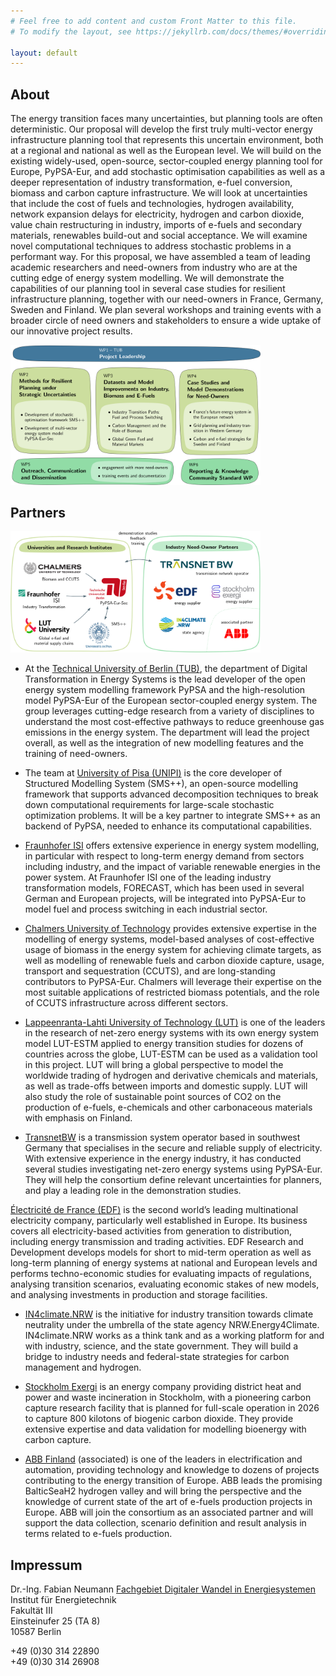 ```yaml
---
# Feel free to add content and custom Front Matter to this file.
# To modify the layout, see https://jekyllrb.com/docs/themes/#overriding-theme-defaults

layout: default
---
```


## About

The energy transition faces many uncertainties, but planning tools are often deterministic. Our
proposal will develop the first truly multi-vector energy infrastructure planning tool that represents
this uncertain environment, both at a regional and national as well as the European level. We will
build on the existing widely-used, open-source, sector-coupled energy planning tool for Europe,
PyPSA-Eur, and add stochastic optimisation capabilities as well as a deeper representation of
industry transformation, e-fuel conversion, biomass and carbon capture infrastructure. We will look
at uncertainties that include the cost of fuels and technologies, hydrogen availability, network
expansion delays for electricity, hydrogen and carbon dioxide, value chain restructuring in industry,
imports of e-fuels and secondary materials, renewables build-out and social acceptance. We will
examine novel computational techniques to address stochastic problems in a performant way. For
this proposal, we have assembled a team of leading academic researchers and need-owners from
industry who are at the cutting edge of energy system modelling. We will demonstrate the
capabilities of our planning tool in several case studies for resilient infrastructure planning, together
with our need-owners in France, Germany, Sweden and Finland. We plan several workshops and
training events with a broader circle of need owners and stakeholders to ensure a wide uptake of our
innovative project results.

<img src="assets/img/resilient-v3.1.png" alt="project-structure" width="400"/>

## Partners

<img src="assets/img/resilient-partners.png" alt="project-partners" width="400"/>

- At the [Technical University of Berlin (TUB)](https://tu.berlin), the department of Digital Transformation in Energy Systems
is the lead developer of the open energy system modelling framework PyPSA and the high-resolution
model PyPSA-Eur of the European sector-coupled energy system. The group leverages
cutting-edge research from a variety of disciplines to understand the most cost-effective pathways to
reduce greenhouse gas emissions in the energy system. The department will lead the project overall, as
well as the integration of new modelling features and the training of need-owners.

- The team at [University of Pisa (UNIPI)](https://www.unipi.it/) is the core developer of Structured Modelling System
(SMS++), an open-source modelling framework that supports advanced decomposition techniques to
break down computational requirements for large-scale stochastic optimization problems. It will be a key
partner to integrate SMS++ as an backend of PyPSA, needed to enhance its computational capabilities.

- [Fraunhofer ISI](https://www.isi.fraunhofer.de/) offers extensive experience in energy system modelling, in particular with respect to
long-term energy demand from sectors including industry, and the impact of variable renewable energies
in the power system. At Fraunhofer ISI one of the leading industry transformation models,
FORECAST, which has been used in several German and European projects, will be integrated into
PyPSA-Eur to model fuel and process switching in each industrial sector.

- [Chalmers University of Technology](https://www.chalmers.se/) provides extensive expertise in the modelling of energy systems,
model-based analyses of cost-effective usage of biomass in the energy system for achieving climate
targets, as well as modelling of renewable fuels and carbon dioxide capture, usage, transport and
sequestration (CCUTS), and are long-standing contributors to PyPSA-Eur. Chalmers will leverage their
expertise on the most suitable applications of restricted biomass potentials, and the role of CCUTS
infrastructure across different sectors.

- [Lappeenranta-Lahti University of Technology (LUT)](https://www.lut.fi/en) is one of the leaders in the research of net-zero
energy systems with its own energy system model LUT-ESTM applied to energy transition studies for
dozens of countries across the globe, LUT-ESTM can be used as a validation tool in this project. LUT
will bring a global perspective to model the worldwide trading of hydrogen and derivative chemicals and
materials, as well as trade-offs between imports and domestic supply. LUT will also study the role of
sustainable point sources of CO2 on the production of e-fuels, e-chemicals and other carbonaceous
materials with emphasis on Finland.

- [TransnetBW](https://www.transnetbw.de/de) is a transmission system operator based in southwest Germany that specialises in the secure
and reliable supply of electricity. With extensive experience in the energy industry, it has conducted
several studies investigating net-zero energy systems using PyPSA-Eur. They will help the consortium
define relevant uncertainties for planners, and play a leading role in the demonstration studies.

[Électricité de France (EDF)](https://www.edfenergy.com/) is the second world’s leading multinational electricity company, particularly
well established in Europe. Its business covers all electricity-based activities from generation to
distribution, including energy transmission and trading activities. EDF Research and Development
develops models for short to mid-term operation as well as long-term planning of energy systems at
national and European levels and performs techno-economic studies for evaluating impacts of
regulations, analysing transition scenarios, evaluating economic stakes of new models, and analysing
investments in production and storage facilities.

- [IN4climate.NRW](https://www.energy4climate.nrw/industrie-produktion/in4climatenrw) is the initiative for industry transition towards climate neutrality under the umbrella of the state agency NRW.Energy4Climate. IN4climate.NRW works as a think tank and as a working platform
for and with industry, science, and the state government. They will build a bridge to industry needs and federal-state strategies for carbon management and hydrogen.

- [Stockholm Exergi](https://www.stockholmexergi.se/) is an energy company providing district heat and power and waste incineration in
Stockholm, with a pioneering carbon capture research facility that is planned for full-scale operation in
2026 to capture 800 kilotons of biogenic carbon dioxide. They provide extensive expertise and data
validation for modelling bioenergy with carbon capture.

- [ABB Finland](https://new.abb.com/fi) (associated) is one of the leaders in electrification and automation, providing technology and
knowledge to dozens of projects contributing to the energy transition of Europe. ABB leads the promising
BalticSeaH2 hydrogen valley and will bring the perspective and the knowledge of current state of the art
of e-fuels production projects in Europe. ABB will join the consortium as an associated partner and will
support the data collection, scenario definition and result analysis in terms related to e-fuels production.

## Impressum

Dr.-Ing. Fabian Neumann
[Fachgebiet Digitaler Wandel in Energiesystemen](https://tu.berlin/ensys/en)\
Institut für Energietechnik\
Fakultät III\
Einsteinufer 25 (TA 8)\
10587 Berlin

+49 (0)30 314 22890\
+49 (0)30 314 26908

